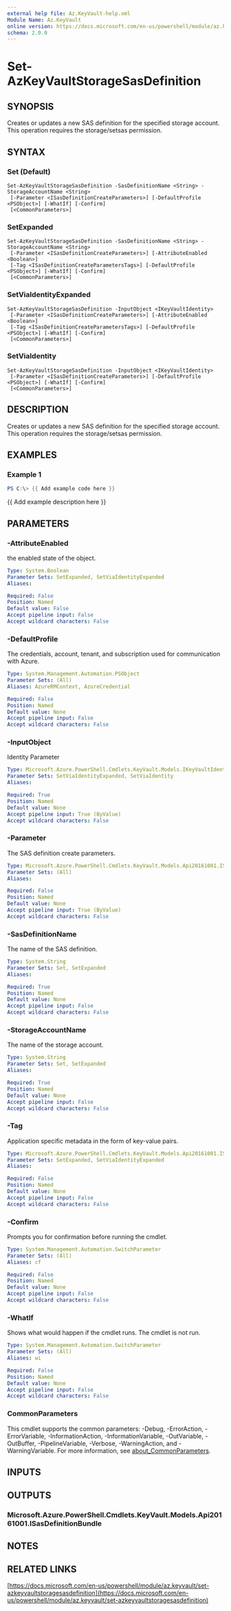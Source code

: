 ```yaml
---
external help file: Az.KeyVault-help.xml
Module Name: Az.KeyVault
online version: https://docs.microsoft.com/en-us/powershell/module/az.keyvault/set-azkeyvaultstoragesasdefinition
schema: 2.0.0
---
```


# Set-AzKeyVaultStorageSasDefinition

## SYNOPSIS
Creates or updates a new SAS definition for the specified storage account.
This operation requires the storage/setsas permission.

## SYNTAX

### Set (Default)
```
Set-AzKeyVaultStorageSasDefinition -SasDefinitionName <String> -StorageAccountName <String>
 [-Parameter <ISasDefinitionCreateParameters>] [-DefaultProfile <PSObject>] [-WhatIf] [-Confirm]
 [<CommonParameters>]
```

### SetExpanded
```
Set-AzKeyVaultStorageSasDefinition -SasDefinitionName <String> -StorageAccountName <String>
 [-Parameter <ISasDefinitionCreateParameters>] [-AttributeEnabled <Boolean>]
 [-Tag <ISasDefinitionCreateParametersTags>] [-DefaultProfile <PSObject>] [-WhatIf] [-Confirm]
 [<CommonParameters>]
```

### SetViaIdentityExpanded
```
Set-AzKeyVaultStorageSasDefinition -InputObject <IKeyVaultIdentity>
 [-Parameter <ISasDefinitionCreateParameters>] [-AttributeEnabled <Boolean>]
 [-Tag <ISasDefinitionCreateParametersTags>] [-DefaultProfile <PSObject>] [-WhatIf] [-Confirm]
 [<CommonParameters>]
```

### SetViaIdentity
```
Set-AzKeyVaultStorageSasDefinition -InputObject <IKeyVaultIdentity>
 [-Parameter <ISasDefinitionCreateParameters>] [-DefaultProfile <PSObject>] [-WhatIf] [-Confirm]
 [<CommonParameters>]
```

## DESCRIPTION
Creates or updates a new SAS definition for the specified storage account.
This operation requires the storage/setsas permission.

## EXAMPLES

### Example 1
```powershell
PS C:\> {{ Add example code here }}
```

{{ Add example description here }}

## PARAMETERS

### -AttributeEnabled
the enabled state of the object.

```yaml
Type: System.Boolean
Parameter Sets: SetExpanded, SetViaIdentityExpanded
Aliases:

Required: False
Position: Named
Default value: False
Accept pipeline input: False
Accept wildcard characters: False
```

### -DefaultProfile
The credentials, account, tenant, and subscription used for communication with Azure.

```yaml
Type: System.Management.Automation.PSObject
Parameter Sets: (All)
Aliases: AzureRMContext, AzureCredential

Required: False
Position: Named
Default value: None
Accept pipeline input: False
Accept wildcard characters: False
```

### -InputObject
Identity Parameter

```yaml
Type: Microsoft.Azure.PowerShell.Cmdlets.KeyVault.Models.IKeyVaultIdentity
Parameter Sets: SetViaIdentityExpanded, SetViaIdentity
Aliases:

Required: True
Position: Named
Default value: None
Accept pipeline input: True (ByValue)
Accept wildcard characters: False
```

### -Parameter
The SAS definition create parameters.

```yaml
Type: Microsoft.Azure.PowerShell.Cmdlets.KeyVault.Models.Api20161001.ISasDefinitionCreateParameters
Parameter Sets: (All)
Aliases:

Required: False
Position: Named
Default value: None
Accept pipeline input: True (ByValue)
Accept wildcard characters: False
```

### -SasDefinitionName
The name of the SAS definition.

```yaml
Type: System.String
Parameter Sets: Set, SetExpanded
Aliases:

Required: True
Position: Named
Default value: None
Accept pipeline input: False
Accept wildcard characters: False
```

### -StorageAccountName
The name of the storage account.

```yaml
Type: System.String
Parameter Sets: Set, SetExpanded
Aliases:

Required: True
Position: Named
Default value: None
Accept pipeline input: False
Accept wildcard characters: False
```

### -Tag
Application specific metadata in the form of key-value pairs.

```yaml
Type: Microsoft.Azure.PowerShell.Cmdlets.KeyVault.Models.Api20161001.ISasDefinitionCreateParametersTags
Parameter Sets: SetExpanded, SetViaIdentityExpanded
Aliases:

Required: False
Position: Named
Default value: None
Accept pipeline input: False
Accept wildcard characters: False
```

### -Confirm
Prompts you for confirmation before running the cmdlet.

```yaml
Type: System.Management.Automation.SwitchParameter
Parameter Sets: (All)
Aliases: cf

Required: False
Position: Named
Default value: None
Accept pipeline input: False
Accept wildcard characters: False
```

### -WhatIf
Shows what would happen if the cmdlet runs.
The cmdlet is not run.

```yaml
Type: System.Management.Automation.SwitchParameter
Parameter Sets: (All)
Aliases: wi

Required: False
Position: Named
Default value: None
Accept pipeline input: False
Accept wildcard characters: False
```

### CommonParameters
This cmdlet supports the common parameters: -Debug, -ErrorAction, -ErrorVariable, -InformationAction, -InformationVariable, -OutVariable, -OutBuffer, -PipelineVariable, -Verbose, -WarningAction, and -WarningVariable. For more information, see [about_CommonParameters](http://go.microsoft.com/fwlink/?LinkID=113216).

## INPUTS

## OUTPUTS

### Microsoft.Azure.PowerShell.Cmdlets.KeyVault.Models.Api20161001.ISasDefinitionBundle
## NOTES

## RELATED LINKS

[https://docs.microsoft.com/en-us/powershell/module/az.keyvault/set-azkeyvaultstoragesasdefinition](https://docs.microsoft.com/en-us/powershell/module/az.keyvault/set-azkeyvaultstoragesasdefinition)

